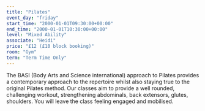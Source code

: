 ```yaml
---
title: "Pilates"
event_day: "friday"
start_time: "2000-01-01T09:30:00+00:00"
end_time: "2000-01-01T10:30:00+00:00"
level: "Mixed Ability"
associate: "Heidi"
price: "£12 (£10 block booking)"
room: "Gym"
term: "Term Time Only"
---
```


 The BASI (Body Arts and Science international) approach to Pilates provides a contemporary approach to the repertoire whilst also staying true to the original Pilates method. Our classes aim to provide a well rounded, challenging workout, strengthening abdominals, back extensors, glutes, shoulders. You will leave the class feeling engaged and mobilised.